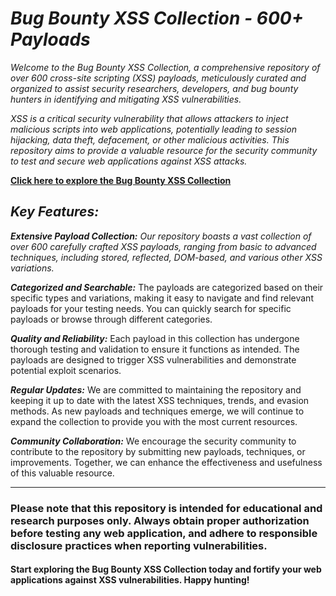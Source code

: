 # ***Bug Bounty XSS Collection - 600+ Payloads***


*Welcome to the Bug Bounty XSS Collection, a comprehensive repository of over 600 cross-site scripting (XSS) payloads, meticulously curated and organized to assist security researchers, developers, and bug bounty hunters in identifying and mitigating XSS vulnerabilities.*

*XSS is a critical security vulnerability that allows attackers to inject malicious scripts into web applications, potentially leading to session hijacking, data theft, defacement, or other malicious activities. This repository aims to provide a valuable resource for the security community to test and secure web applications against XSS attacks.*

**[Click here to explore the Bug Bounty XSS Collection](https://github.com/CyberXsociety/CyberSecResources/blob/main/Payloads/XSS/payloads.txt)**

## *Key Features:*

***Extensive Payload Collection:*** *Our repository boasts a vast collection of over 600 carefully crafted XSS payloads, ranging from basic to advanced techniques, including stored, reflected, DOM-based, and various other XSS variations.*

***Categorized and Searchable:*** The payloads are categorized based on their specific types and variations, making it easy to navigate and find relevant payloads for your testing needs. You can quickly search for specific payloads or browse through different categories.

***Quality and Reliability:*** Each payload in this collection has undergone thorough testing and validation to ensure it functions as intended. The payloads are designed to trigger XSS vulnerabilities and demonstrate potential exploit scenarios.

***Regular Updates:*** We are committed to maintaining the repository and keeping it up to date with the latest XSS techniques, trends, and evasion methods. As new payloads and techniques emerge, we will continue to expand the collection to provide you with the most current resources.

***Community Collaboration:*** We encourage the security community to contribute to the repository by submitting new payloads, techniques, or improvements. Together, we can enhance the effectiveness and usefulness of this valuable resource.

----
### Please note that this repository is intended for educational and research purposes only. Always obtain proper authorization before testing any web application, and adhere to responsible disclosure practices when reporting vulnerabilities.

#### Start exploring the Bug Bounty XSS Collection today and fortify your web applications against XSS vulnerabilities. Happy hunting!
